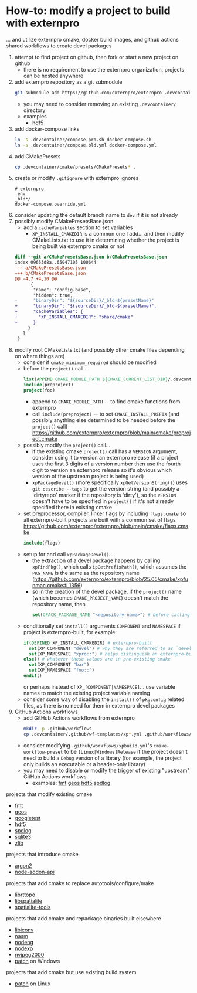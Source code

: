 # How-to: modify a project to build with externpro

... and utilize externpro cmake, docker build images, and github actions shared workflows to create devel packages

1. attempt to find project on github, then fork or start a new project on github
   * there is no requirement to use the externpro organization, projects can be hosted anywhere
1. add externpro repository as a git submodule
   ```bash
   git submodule add https://github.com/externpro/externpro .devcontainer
   ```
   * you may need to consider removing an existing `.devcontainer/` directory
   * examples
      * [hdf5](https://github.com/externpro/externpro/blob/main/cmake/README.md#hdf5)
1. add docker-compose links
   ```bash
   ln -s .devcontainer/compose.pro.sh docker-compose.sh
   ln -s .devcontainer/compose.bld.yml docker-compose.yml
   ```
1. add CMakePresets
   ```bash
   cp .devcontainer/cmake/presets/CMakePresets* .
   ```
1. create or modify `.gitignore` with externpro ignores
   ```
   # externpro
   .env
   _bld*/
   docker-compose.override.yml
   ```
1. consider updating the default branch name to `dev` if it is not already
1. possibly modify CMakePresetsBase.json
   * add a `cacheVariables` section to set variables
     * `XP_INSTALL_CMAKEDIR` is a common one I add... and then modify CMakeLists.txt to use it in determining whether the project is being built via externpro cmake or not
   ```diff
   diff --git a/CMakePresetsBase.json b/CMakePresetsBase.json
   index 09653d8a..65047105 100644
   --- a/CMakePresetsBase.json
   +++ b/CMakePresetsBase.json
   @@ -4,7 +4,10 @@
         {
          "name": "config-base",
          "hidden": true,
   -      "binaryDir": "${sourceDir}/_bld-${presetName}"
   +      "binaryDir": "${sourceDir}/_bld-${presetName}",
   +      "cacheVariables": {
   +        "XP_INSTALL_CMAKEDIR": "share/cmake"
   +      }
        }
      ]
    }
   ```
1. modify root CMakeLists.txt (and possibly other cmake files depending on where things are)
   * consider if `cmake_minimum_required` should be modified
   * before the `project()` call...
     ```cmake
     list(APPEND CMAKE_MODULE_PATH ${CMAKE_CURRENT_LIST_DIR}/.devcontainer/cmake)
     include(preproject)
     project(foo)
     ```
     * append to `CMAKE_MODULE_PATH` -- to find cmake functions from externpro
     * call `include(preproject)` -- to set `CMAKE_INSTALL_PREFIX` (and possibly anything else determined to be needed before the `project()` call) https://github.com/externpro/externpro/blob/main/cmake/preproject.cmake
   * possibly modify the `project()` call...
     * if the existing cmake `project()` call has a `VERSION` argument, consider using it to version an externpro release (if a project uses the first 3 digits of a version number then use the fourth digit to version an externpro release so it's obvious which version of the upstream project is being used)
     * `xpPackageDevel()` (more specifically `xpGetVersionString()`) uses `git describe --tags` to get the version string (and possibly a 'dirtyrepo' marker if the repository is 'dirty'), so the `VERSION` doesn't have to be specified in `project()` if it's not already specified there in existing cmake
   * set preprocessor, compiler, linker flags by including `flags.cmake` so all externpro-built projects are built with a common set of flags https://github.com/externpro/externpro/blob/main/cmake/flags.cmake
     ```cmake
     include(flags)
     ```
   * setup for and call `xpPackageDevel()`...
     * the extraction of a devel package happens by calling `xpFindPkg()`, which calls `ipGetPrefixPath()`, which assumes the `PKG_NAME` is the same as the repository name (https://github.com/externpro/externpro/blob/25.05/cmake/xpfunmac.cmake#L1356)
     * so in the creation of the devel package, if the `project()` name (which becomes `CMAKE_PROJECT_NAME`) doesn't match the repository name, then
       ```cmake
       set(CPACK_PACKAGE_NAME "<repository-name>") # before calling `xpPackageDevel()`
       ```
   * conditionally set `install()` arguments `COMPONENT` and `NAMESPACE` if project is externpro-built, for example:
     ```cmake
     if(DEFINED XP_INSTALL_CMAKEDIR) # externpro-built
       set(XP_COMPONENT "devel") # why they are referred to as `devel` packages
       set(XP_NAMESPACE "xpro::") # helps distinguish an externpro-built package from a non-externpro-built package
     else() # whatever these values are in pre-existing cmake
       set(XP_COMPONENT "bar")
       set(XP_NAMESPACE "foo::")
     endif()
     ```
     or perhaps instead of `XP_[COMPONENT|NAMESPACE]`... use variable names to match the existing project variable naming
   * consider some way of disabling the `install()` of `pkgconfig` related files, as there is no need for them in externpro devel packages
1. GitHub Actions workflows
   * add GitHub Actions workflows from externpro
      ```bash
      mkdir -p .github/workflows
      cp .devcontainer/.github/wf-templates/xp*.yml .github/workflows/
      ```
   * consider modifying `.github/workflows/xpbuild.yml`'s `cmake-workflow-preset` to be `[Linux|Windows]Release` if the project doesn't need to build a `Debug` version of a library (for example, the project only builds an executable or a header-only library)
   * you may need to disable or modify the trigger of existing "upstream" GitHub Actions workflows
      * examples:
        [fmt](https://github.com/externpro/externpro/blob/main/cmake/README.md#fmt)
        [geos](https://github.com/externpro/externpro/blob/main/cmake/README.md#geos)
        [hdf5](https://github.com/externpro/externpro/blob/main/cmake/README.md#hdf5)
        [spdlog](https://github.com/externpro/externpro/blob/main/cmake/README.md#spdlog)

projects that modify existing cmake
* [fmt](https://github.com/externpro/externpro/blob/main/cmake/README.md#fmt)
* [geos](https://github.com/externpro/externpro/blob/main/cmake/README.md#geos)
* [googletest](https://github.com/externpro/externpro/blob/main/cmake/README.md#googletest)
* [hdf5](https://github.com/externpro/externpro/blob/main/cmake/README.md#hdf5)
* [spdlog](https://github.com/externpro/externpro/blob/main/cmake/README.md#spdlog)
* [sqlite3](https://github.com/externpro/externpro/blob/main/cmake/README.md#sqlite3)
* [zlib](https://github.com/externpro/externpro/blob/main/cmake/README.md#zlib)

projects that introduce cmake
* [argon2](https://github.com/externpro/externpro/blob/main/cmake/README.md#argon2)
* [node-addon-api](https://github.com/externpro/externpro/blob/main/cmake/README.md#node-addon-api)

projects that add cmake to replace autotools/configure/make
* [librttopo](https://github.com/externpro/externpro/blob/main/cmake/README.md#librttopo)
* [libspatialite](https://github.com/externpro/externpro/blob/main/cmake/README.md#libspatialite)
* [spatialite-tools](https://github.com/externpro/externpro/blob/main/cmake/README.md#spatialite-tools)

projects that add cmake and repackage binaries built elsewhere
* [libiconv](https://github.com/externpro/externpro/blob/main/cmake/README.md#libiconv)
* [nasm](https://github.com/externpro/externpro/blob/main/cmake/README.md#nasm)
* [nodeng](https://github.com/externpro/externpro/blob/main/cmake/README.md#nodeng)
* [nodexp](https://github.com/externpro/externpro/blob/main/cmake/README.md#nodexp)
* [nvjpeg2000](https://github.com/externpro/externpro/blob/main/cmake/README.md#nvjpeg2000)
* [patch](https://github.com/externpro/externpro/blob/main/cmake/README.md#patch) on Windows

projects that add cmake but use existing build system
* [patch](https://github.com/externpro/externpro/blob/main/cmake/README.md#patch) on Linux
